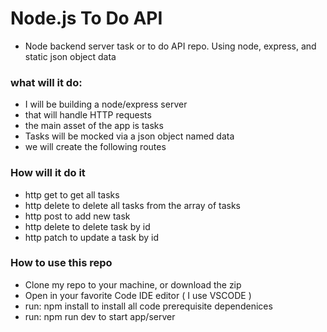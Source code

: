 # Node.js To Do API

- Node backend server task or to do API repo. Using node, express, and static json object data

### what will it do:

- I will be building a node/express server
- that will handle HTTP requests
- the main asset of the app is tasks
- Tasks will be mocked via a json object named data
- we will create the following routes

### How will it do it

- http get to get all tasks
- http delete to delete all tasks from the array of tasks
- http post to add new task
- http delete to delete task by id
- http patch to update a task by id

### How to use this repo

- Clone my repo to your machine, or download the zip
- Open in your favorite Code IDE editor ( I use VSCODE )
- run: npm install to install all code prerequisite dependenices
- run: npm run dev to start app/server
